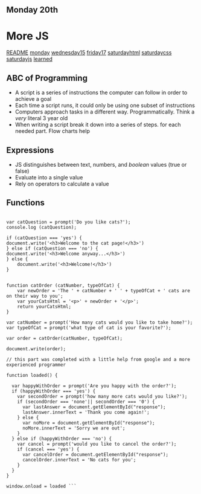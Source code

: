## Monday 20th ## 

# More JS 

[README](./README.md)
[monday](./monday.md)
[wednesday15](./wednesday15.md)
[friday17](./friday17.md)
[saturdayhtml](./saturdayhtml.md)
[saturdaycss](./saturdaycss.md)
[saturdayjs](./saturdayjs.md)
[learned](./learned.md)

## ABC of Programming 

* A script is a series of instructions the computer can follow in order to achieve a goal
* Each time a script runs, it could only be using one subset of instructions 
* Computers approach tasks in a different way. Programmatically. Think a *very* literal 3 year old 
* When writing a script break it down into a series of steps. for each needed part. Flow charts help

## Expressions 

* JS distinguishes between text, numbers, and *boolean* values (true or false)
* Evaluate into a single value 
* Rely on operators to calculate a value 

## Functions 

``` console.log('This is my cat');

var catQuestion = prompt('Do you like cats?');
console.log (catQuestion);

if (catQuestion === 'yes') {
document.write('<h3>Welcome to the cat page!</h3>')
} else if (catQuestion === 'no') {
document.write('<h3>Welcome anyway...</h3>')
} else {
    document.write('<h3>Welcome!</h3>') 
}


function catOrder (catNumber, typeOfCat) {
    var newOrder = 'The ' + catNumber + ' ' + typeOfCat + ' cats are on their way to you';
    var yourCatsHtml = '<p>' + newOrder + '</p>';
    return yourCatsHtml;
}

var catNumber = prompt('How many cats would you like to take home?');
var typeOfCat = prompt('what type of cat is your favorite?');

var order = catOrder(catNumber, typeOfCat);

document.write(order);

// this part was completed with a little help from google and a more experienced programmer

function loaded() {

  var happyWithOrder = prompt('Are you happy with the order?');
  if (happyWithOrder === 'yes') {
    var secondOrder = prompt('how many more cats would you like?');
    if (secondOrder === 'none'|| secondOrder === '0') {
      var lastAnswer = document.getElementById("response");
      lastAnswer.innerText = 'Thank you come again!';
    } else {
      var noMore = document.getElementById("response");
      noMore.innerText = 'Sorry we are out';
    }
  } else if (happyWithOrder === 'no') {
    var cancel = prompt('would you like to cancel the order?');
    if (cancel === 'yes') {
      var cancelOrder = document.getElementById("response");
      cancelOrder.innerText = 'No cats for you';
    }
  }
}

window.onload = loaded ```


